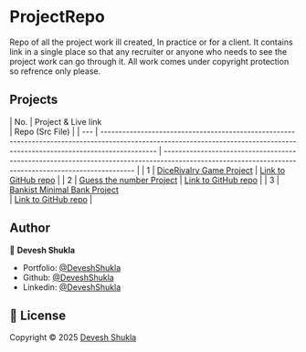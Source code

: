 # ProjectRepo
Repo of all the project work ill created, In practice or for a client. It contains link in a single place so that any recruiter or anyone who needs to see the project work can go through it. All work comes under copyright protection so refrence only please.

## Projects

| No. | Project & Live link                                                                                                                                                  
      | Repo (Src File)                                                                                                                                      |
| --- | --------------------------------------------------------------------------------------------------------------------------------------------------------------------------- | ---------------------------------------------------------------------------------------------------------------------------------------------------- |
| 1   | [DiceRivalry Game Project](https://deveshshukla.github.io/DiceRivalry/)                                                                                                     | [Link to GitHub repo](https://github.com/deveshshukla/DiceRivalry)                                                                                   |
| 2   | [Guess the number Project](https://deveshshukla.github.io/Guess-the-number-project/)                                                                                        | [Link to GitHub repo](https://github.com/deveshshukla/Guess-the-number-project)                                                                      |
| 3   | [Bankist Minimal Bank Project](https://deveshshukla.github.io/BankistMinimalBank/)                                                                              
      |  [Link to GitHub repo](https://github.com/deveshshukla/BankistMinimalBank)                                                                           |


## Author

👤 **Devesh Shukla**

- Portfolio: [@DeveshShukla](#)
- Github: [@DeveshShukla](https://github.com/deveshshukla)
- Linkedin: [@DeveshShukla](https://www.linkedin.com/in/devesh-kumar-shukla/)

## 📝 License

Copyright © 2025 [Devesh Shukla](https://github.com/deveshshukla)
